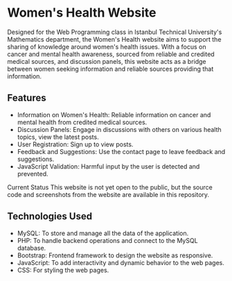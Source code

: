 # Women's Health Website
Designed for the Web Programming class in Istanbul Technical University's Mathematics department, the Women's Health website aims to support the sharing of knowledge around women's health issues. With a focus on cancer and mental health awareness, sourced from reliable and credited medical sources, and discussion panels, this website acts as a bridge between women seeking information and reliable sources providing that information.

## Features
* Information on Women's Health: Reliable information on cancer and mental health from credited medical sources.
* Discussion Panels: Engage in discussions with others on various health topics, view the latest posts.
* User Registration: Sign up to view posts.
* Feedback and Suggestions: Use the contact page to leave feedback and suggestions.
* JavaScript Validation: Harmful input by the user is detected and prevented.
  

Current Status
This website is not yet open to the public, but the source code and screenshots from the website are available in this repository.

## Technologies Used
* MySQL: To store and manage all the data of the application.
* PHP: To handle backend operations and connect to the MySQL database.
* Bootstrap: Frontend framework to design the website as responsive.
* JavaScript: To add interactivity and dynamic behavior to the web pages.
* CSS: For styling the web pages.
